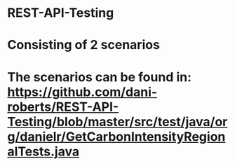 # REST-API-Testing
# Consisting of 2 scenarios
# The scenarios can be found in: https://github.com/dani-roberts/REST-API-Testing/blob/master/src/test/java/org/danielr/GetCarbonIntensityRegionalTests.java
